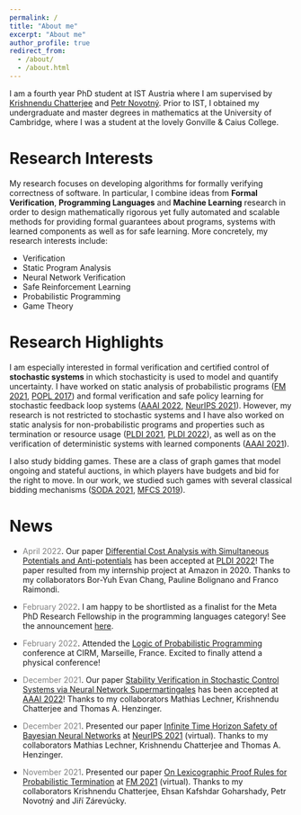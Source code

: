 ```yaml
---
permalink: /
title: "About me"
excerpt: "About me"
author_profile: true
redirect_from: 
  - /about/
  - /about.html
---
```


I am a fourth year PhD student at IST Austria where I am supervised by [Krishnendu Chatterjee](https://pub.ist.ac.at/~kchatterjee/) and [Petr Novotný](https://www.fi.muni.cz/~xnovot18/). Prior to IST, I obtained my undergraduate and master degrees in mathematics at the University of Cambridge, where I was a student at the lovely Gonville & Caius College. 

<!--My research focuses on developing algorithms for formally verifying correctness of software and for control with safety guarantees. Software is used in virtually all aspects of everyday life, and software systems are becoming ever more complex. Due to this high complexity, automated approaches are necessary to check that software is correct. Another domain in which formal guarantees are critical are systems with learned components. Recent years have seen tremendous success of machine learning and there is a natural aspiration to use machine learning in safety-critical applications such as autonomous driving or healthcare. Being able to provide formal safety guarantees in such systems is fundamental, since unsafe behavior can lead to catastrophic consequences.-->

# Research Interests

My research focuses on developing algorithms for formally verifying correctness of software. In particular, I combine ideas from **Formal Verification**, **Programming Languages** and **Machine Learning** research in order to design mathematically rigorous yet fully automated and scalable methods for providing formal guarantees about programs, systems with learned components as well as for safe learning. More concretely, my research interests include:
- Verification
- Static Program Analysis
- Neural Network Verification
- Safe Reinforcement Learning
- Probabilistic Programming
- Game Theory

# Research Highlights

I am especially interested in formal verification and certified control of **stochastic systems** in which stochasticity is used to model and quantify uncertainty. I have worked on static analysis of probabilistic programs ([FM 2021](https://link.springer.com/chapter/10.1007/978-3-030-90870-6_33), [POPL 2017](https://dl.acm.org/doi/10.1145/3009837.3009873)) and formal verification and safe policy learning for stochastic feedback loop systems ([AAAI 2022](https://arxiv.org/abs/2112.09495), [NeurIPS 2021](https://proceedings.neurips.cc/paper/2021/hash/544defa9fddff50c53b71c43e0da72be-Abstract.html)). However, my research is not restricted to stochastic systems and I have also worked on static analysis for non-probabilistic programs and properties such as termination or resource usage ([PLDI 2021](https://dl.acm.org/doi/10.1145/3453483.3454093), [PLDI 2022](https://arxiv.org/abs/2204.00870)), as well as on the verification of deterministic systems with learned components ([AAAI 2021](https://ojs.aaai.org/index.php/AAAI/article/view/16496)).

I also study bidding games. These are a class of graph games that model ongoing and stateful auctions, in which players have budgets and bid for the right to move. In our work, we studied such games with several classical bidding mechanisms ([SODA 2021](https://epubs.siam.org/doi/10.1137/1.9781611976465.38), [MFCS 2019](https://drops.dagstuhl.de/opus/volltexte/2019/10955/)).

# News

* <span style="color:grey">April 2022</span>\. Our paper [Differential Cost Analysis with Simultaneous Potentials and Anti-potentials](https://arxiv.org/abs/2204.00870) has been accepted at [PLDI 2022](https://pldi22.sigplan.org/)! The paper resulted from my internship project at Amazon in 2020. Thanks to my collaborators Bor-Yuh Evan Chang, Pauline Bolignano and Franco Raimondi.

* <span style="color:grey">February 2022</span>\. I am happy to be shortlisted as a finalist for the Meta PhD Research Fellowship in the programming languages category! See the announcement [here](https://research.facebook.com/blog/2022/2/announcing-the-recipients-of-the-2022-meta-phd-research-fellowship/).

* <span style="color:grey">February 2022</span>\. Attended the [Logic of Probabilistic Programming](https://conferences.cirm-math.fr/2686.html) conference at CIRM, Marseille, France. Excited to finally attend a physical conference!

* <span style="color:grey">December 2021</span>\. Our paper [Stability Verification in Stochastic Control Systems via Neural Network Supermartingales](https://arxiv.org/abs/2112.09495) has been accepted at [AAAI 2022](https://aaai.org/Conferences/AAAI-22/)! Thanks to my collaborators Mathias Lechner, Krishnendu Chatterjee and Thomas A. Henzinger.

* <span style="color:grey">December 2021</span>\. Presented our paper [Infinite Time Horizon Safety of Bayesian Neural Networks](https://proceedings.neurips.cc/paper/2021/hash/544defa9fddff50c53b71c43e0da72be-Abstract.html) at [NeurIPS 2021](https://neurips.cc/Conferences/2021) (virtual). Thanks to my collaborators Mathias Lechner, Krishnendu Chatterjee and Thomas A. Henzinger.

* <span style="color:grey">November 2021</span>\. Presented our paper [On Lexicographic Proof Rules for Probabilistic Termination](https://link.springer.com/chapter/10.1007/978-3-030-90870-6_33) at [FM 2021](http://lcs.ios.ac.cn/fm2021/) (virtual). Thanks to my collaborators Krishnendu Chatterjee, Ehsan Kafshdar Goharshady, Petr Novotný and Jiří Zárevúcky.
